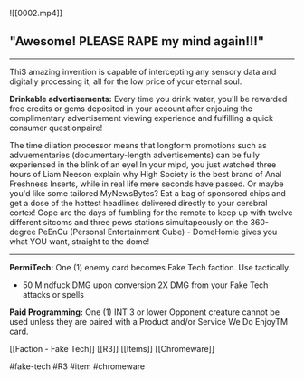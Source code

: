 ![[0002.mp4]]
## "Awesome! PLEASE RAPE my mind again!!!"
***
ThiS amazing invention is capable of intercepting any sensory data and digitally processing it, all for the low price of your eternal soul.  

**Drinkable advertisements:** Every time you drink water, you'll be rewarded free credits or gems deposited in your account after enjouing the complimentary advertisement viewing experience and fulfilling a quick consumer questionpaire!

The time dilation processor means that longform promotions such as advuementaries (documentary-length advertisements) can be fully experiensed in the blink of an eye! In your mipd, you just watched three hours of Liam Neeson explain why High Society is the best brand of Anal Freshness Inserts, while in real life mere seconds have passed. Or maybe you'd like some tailored MyNewsBytes? Eat a bag of sponsored chips and get a dose of the hottest headlines delivered directly to your cerebral cortex! Gope are the days of fumbling for the remote to keep up with twelve different sitcoms and three pews stations simultapeously on the 360-degree PeEnCu (Personal Entertainment Cube) - DomeHomie gives you what YOU want, straight to the dome!
***
**PermiTech:** One (1) enemy card becomes Fake Tech faction. Use tactically.
* 50 Mindfuck DMG upon conversion 2X DMG from your Fake Tech attacks or spells

**Paid Programming:** One (1) INT 3 or lower Opponent creature cannot be used unless they are paired with a Product and/or Service We Do EnjoyTM card.

[[Faction - Fake Tech]]
[[R3]]
[[Items]]
[[Chromeware]]

#fake-tech #R3 #item #chromeware